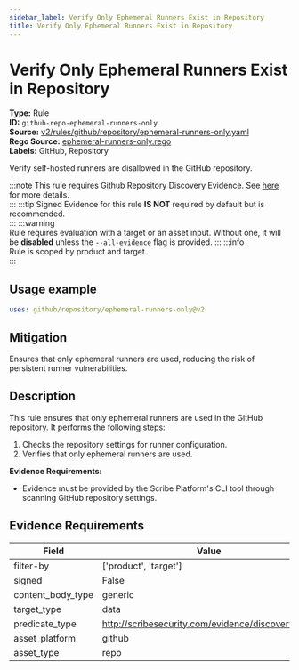 ```yaml
---
sidebar_label: Verify Only Ephemeral Runners Exist in Repository
title: Verify Only Ephemeral Runners Exist in Repository
---  
```

# Verify Only Ephemeral Runners Exist in Repository  
**Type:** Rule  
**ID:** `github-repo-ephemeral-runners-only`  
**Source:** [v2/rules/github/repository/ephemeral-runners-only.yaml](https://github.com/scribe-public/sample-policies/blob/main/v2/rules/github/repository/ephemeral-runners-only.yaml)  
**Rego Source:** [ephemeral-runners-only.rego](https://github.com/scribe-public/sample-policies/blob/main/v2/rules/github/repository/ephemeral-runners-only.rego)  
**Labels:** GitHub, Repository  

Verify self-hosted runners are disallowed in the GitHub repository.

:::note 
This rule requires Github Repository Discovery Evidence. See [here](/docs/platforms/discover#github-discovery) for more details.  
::: 
:::tip 
Signed Evidence for this rule **IS NOT** required by default but is recommended.  
::: 
:::warning  
Rule requires evaluation with a target or an asset input. Without one, it will be **disabled** unless the `--all-evidence` flag is provided.
::: 
:::info  
Rule is scoped by product and target.  
:::  

## Usage example

```yaml
uses: github/repository/ephemeral-runners-only@v2
```

## Mitigation  
Ensures that only ephemeral runners are used, reducing the risk of persistent runner vulnerabilities.


## Description  
This rule ensures that only ephemeral runners are used in the GitHub repository.
It performs the following steps:

1. Checks the repository settings for runner configuration.
2. Verifies that only ephemeral runners are used.

**Evidence Requirements:**
- Evidence must be provided by the Scribe Platform's CLI tool through scanning GitHub repository settings.

## Evidence Requirements  
| Field | Value |
|-------|-------|
| filter-by | ['product', 'target'] |
| signed | False |
| content_body_type | generic |
| target_type | data |
| predicate_type | http://scribesecurity.com/evidence/discovery/v0.1 |
| asset_platform | github |
| asset_type | repo |

